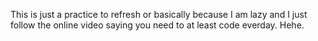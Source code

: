 This is just a practice to refresh or basically because I am lazy and I just follow the online video saying you need to at least code everday. Hehe.